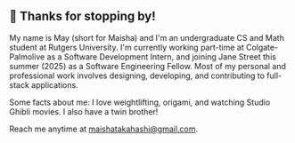 ## 👋 Thanks for stopping by!

My name is May (short for Maisha) and I'm an undergraduate CS and Math student at Rutgers University. I'm currently working part-time at Colgate-Palmolive as a Software Development Intern, and joining Jane Street this summer (2025) as a Software Engineering Fellow. Most of my personal and professional work involves designing, developing, and contributing to full-stack applications.

Some facts about me: I love weightlifting, origami, and watching Studio Ghibli movies. I also have a twin brother!

Reach me anytime at maishatakahashi@gmail.com. 
<!--
**maytakahashi/maytakahashi** is a ✨ _special_ ✨ repository because its `README.md` (this file) appears on your GitHub profile.

Here are some ideas to get you started:

  ![JavaScript](https://img.shields.io/badge/-JavaScript-000000?style=flat&logo=javascript)
  ![React](https://img.shields.io/badge/-React-000000?style=flat&logo=react)
  ![Python](https://img.shields.io/badge/-Python-000000?style=flat&logo=python)
  ![CSS3](https://img.shields.io/badge/-CSS-000000?style=flat&logo=css3)
  ![HTML5](https://img.shields.io/badge/-HTML5-000000?style=flat&logo=html5)
  ![Java](https://img.shields.io/badge/-Java-000000?style=flat&logo=java)

- 🔭 I’m currently working on ...
- 🌱 I’m currently learning ...
- 👯 I’m looking to collaborate on ...
- 🤔 I’m looking for help with ...
- 💬 Ask me about ...
- 📫 How to reach me: ...
- 😄 Pronouns: ...
- ⚡ Fun fact: ...
-->

